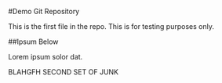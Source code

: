 #Demo Git Repository

This is the first file in the repo.
This is for testing purposes only.

##Ipsum Below

Lorem ipsum solor dat.


BLAHGFH SECOND SET OF JUNK